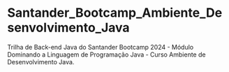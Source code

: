 # Santander_Bootcamp_Ambiente_Desenvolvimento_Java
Trilha de Back-end Java do Santander Bootcamp 2024 - Módulo Dominando a Linguagem de Programação Java - Curso Ambiente de Desenvolvimento Java.
